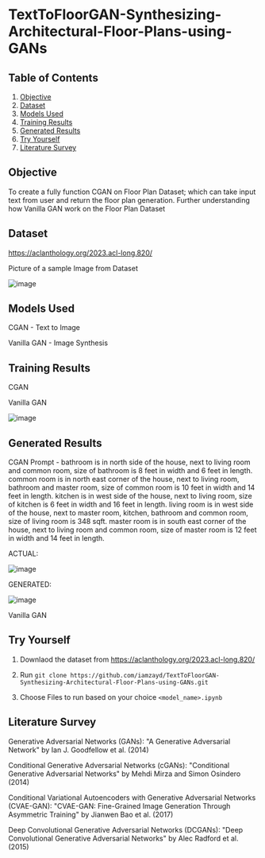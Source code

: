 # TextToFloorGAN-Synthesizing-Architectural-Floor-Plans-using-GANs



## Table of Contents
1. [Objective](#objective)
2. [Dataset](#dataset)
3. [Models Used](#models-used)
4. [Training Results](#training-results)
5. [Generated Results](#generated-results)
6. [Try Yourself](#try-yourself)
7. [Literature Survey](#literature-survey)



## Objective
To create a fully function CGAN on Floor Plan Dataset; which can take input text from user and return the floor plan generation. Further understanding how Vanilla GAN work on the Floor Plan Dataset



## Dataset
https://aclanthology.org/2023.acl-long.820/

Picture of a sample Image from Dataset


![image](https://github.com/iamzayd/TextToFloorGAN-Synthesizing-Architectural-Floor-Plans-using-GANs/assets/91972048/77383ca5-8865-4912-8ef0-8aa20d405665)



## Models Used

CGAN - Text to Image

Vanilla GAN - Image Synthesis



## Training Results

CGAN




Vanilla GAN


![image](https://github.com/iamzayd/TextToFloorGAN-Synthesizing-Architectural-Floor-Plans-using-GANs/assets/91972048/28505873-e63b-4dcf-bb9e-fca11adb93b8)



## Generated Results

CGAN
Prompt - bathroom is in north side of the house, next to living room and common room, size of bathroom is 8 feet in width and 6 feet in length. common room is in north east corner of the house, next to living room, bathroom and master room, size of common room is 10 feet in width and 14 feet in length. kitchen is in west side of the house, next to living room, size of kitchen is 6 feet in width and 16 feet in length. living room is in west side of the house, next to master room, kitchen, bathroom and common room, size of living room is 348 sqft. master room is in south east corner of the house, next to living room and common room, size of master room is 12 feet in width and 14 feet in length.

ACTUAL:


![image](https://github.com/iamzayd/TextToFloorGAN-Synthesizing-Architectural-Floor-Plans-using-GANs/assets/91972048/648d8a38-df2a-41ad-8b5e-51eeae5e0363)



GENERATED:



![image](https://github.com/iamzayd/TextToFloorGAN-Synthesizing-Architectural-Floor-Plans-using-GANs/assets/91972048/9e775b00-edd3-4bf8-818e-d975fffb526a)


Vanilla GAN



## Try Yourself


1. Downlaod the dataset from https://aclanthology.org/2023.acl-long.820/

2. Run  ``` git clone https://github.com/iamzayd/TextToFloorGAN-Synthesizing-Architectural-Floor-Plans-using-GANs.git ```

3. Choose Files to run based on your choice  ``` <model_name>.ipynb ```



## Literature Survey

Generative Adversarial Networks (GANs):
"A Generative Adversarial Network" by Ian J. Goodfellow et al. (2014)


Conditional Generative Adversarial Networks (cGANs):
"Conditional Generative Adversarial Networks" by Mehdi Mirza and Simon Osindero (2014)


Conditional Variational Autoencoders with Generative Adversarial Networks (CVAE-GAN):
"CVAE-GAN: Fine-Grained Image Generation Through Asymmetric Training" by Jianwen Bao et al. (2017)


Deep Convolutional Generative Adversarial Networks (DCGANs):
"Deep Convolutional Generative Adversarial Networks" by Alec Radford et al. (2015)


